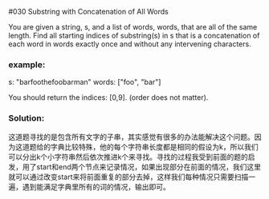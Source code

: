 #030 Substring with Concatenation of All Words

You are given a string, s, and a list of words, words, that are all of the same length. Find all starting indices of substring(s) in s that is a concatenation of each word in words exactly once and without any intervening characters.

### example:
s: "barfoothefoobarman"
words: ["foo", "bar"]

You should return the indices: [0,9].
(order does not matter).

### Solution:
这道题寻找的是包含所有文字的子串，其实感觉有很多的办法能解决这个问题。因为这道题给的字典比较特殊，他的每个字符串长度都是相同的假设为k，所以我们可以分出k个小字符串然后依次推进k个来寻找。寻找的过程我受到前面的题的启发，用了start和end两个节点来记录情况，如果出现部分在前面的情况，我们这里就可以通过改变start来将前面重复的部分去掉，这样我们每种情况只需要扫描一遍，遇到能满足字典里所有的词的情况，输出即可。
